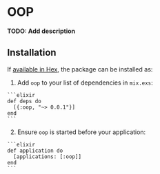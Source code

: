 # OOP

**TODO: Add description**

## Installation

If [available in Hex](https://hex.pm/docs/publish), the package can be installed as:

  1. Add `oop` to your list of dependencies in `mix.exs`:

    ```elixir
    def deps do
      [{:oop, "~> 0.0.1"}]
    end
    ```

  2. Ensure `oop` is started before your application:

    ```elixir
    def application do
      [applications: [:oop]]
    end
    ```

